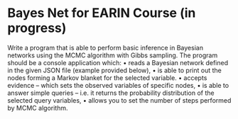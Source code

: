 # Bayes Net for EARIN Course (in progress)

Write a program that is able to perform basic inference in Bayesian networks using the MCMC algorithm with Gibbs sampling. The program should be a console application which:
• reads a Bayesian network defined in the given JSON file (example provided below),
• is able to print out the nodes forming a Markov blanket for the selected variable.
• accepts evidence – which sets the observed variables of specific nodes,
• is able to answer simple queries – i.e. it returns the probability distribution of the
selected query variables,
• allows you to set the number of steps performed by MCMC algorithm.
